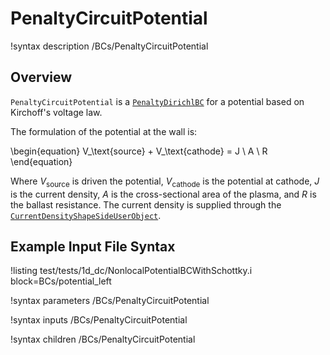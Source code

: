 # PenaltyCircuitPotential

!syntax description /BCs/PenaltyCircuitPotential

## Overview

`PenaltyCircuitPotential` is a [`PenaltyDirichlBC`](/bcs/ADPenaltyDirichletBC.md) for a potential based on Kirchoff's voltage law.

The formulation of the potential at the wall is:

\begin{equation}
V_\text{source} + V_\text{cathode} = J \ A \ R
\end{equation}

Where $V_\text{source}$ is driven the potential, $V_\text{cathode}$ is the potential at cathode,
$J$ is the current density, $A$ is the cross-sectional area of the plasma, and
$R$ is the ballast resistance. The current density is supplied through the [`CurrentDensityShapeSideUserObject`](/userobjects/CurrentDensityShapeSideUserObject.md).

## Example Input File Syntax

!listing test/tests/1d_dc/NonlocalPotentialBCWithSchottky.i block=BCs/potential_left

!syntax parameters /BCs/PenaltyCircuitPotential

!syntax inputs /BCs/PenaltyCircuitPotential

!syntax children /BCs/PenaltyCircuitPotential
